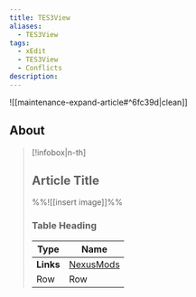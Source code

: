 ```yaml
---
title: TES3View
aliases:
  - TES3View
tags:
  - xEdit
  - TES3View
  - Conflicts
description:
---
```


![[maintenance-expand-article#^6fc39d|clean]]

## About

> [!infobox|n-th]
> 
> ## Article Title
> 
> %%![[insert image]]%%
> 
> ### Table Heading
> 
> | Type | Name |
> | --- | --- |
> | **Links** | [NexusMods](https://www.nexusmods.com/morrowind/mods/54508) |
> | Row | Row |
